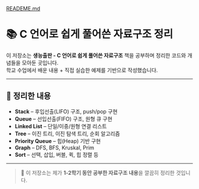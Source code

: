 [READEME.md](https://github.com/user-attachments/files/22419925/READEME.md)
# 📚 C 언어로 쉽게 풀어쓴 자료구조 정리

이 저장소는 **생능출판 - C 언어로 쉽게 풀어쓴 자료구조** 책을 공부하며 정리한 코드와 개념들을 모아둔 곳입니다.  
학교 수업에서 배운 내용 + 직접 실습한 예제를 기반으로 작성했습니다.  

---

## 📖 정리한 내용

- **Stack** – 후입선출(LIFO) 구조, push/pop 구현  
- **Queue** – 선입선출(FIFO) 구조, 원형 큐 구현  
- **Linked List** – 단일/이중/원형 연결 리스트  
- **Tree** – 이진 트리, 이진 탐색 트리, 순회 알고리즘  
- **Priority Queue** – 힙(Heap) 기반 구현  
- **Graph** – DFS, BFS, Kruskal, Prim
- **Sort** – 선택, 삽입, 버블, 퀵, 힙 정렬 등

---

> 📌 이 저장소는 제가 **1-2학기 동안 공부한 자료구조 내용**을 깔끔히 정리한 것입니다.  

